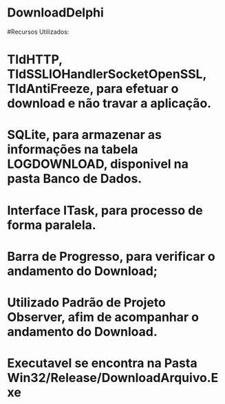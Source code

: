 # DownloadDelphi

#Recursos Utilizados: 

# TIdHTTP, TIdSSLIOHandlerSocketOpenSSL, TIdAntiFreeze, para efetuar o download e não travar a aplicação. 
# SQLite, para armazenar as informações na tabela LOGDOWNLOAD, disponivel na pasta Banco de Dados.
# Interface ITask, para processo de forma paralela.
# Barra de Progresso, para verificar o andamento do Download;
# Utilizado Padrão de Projeto Observer, afim de acompanhar o andamento do Download.
# Executavel se encontra na Pasta Win32/Release/DownloadArquivo.Exe
